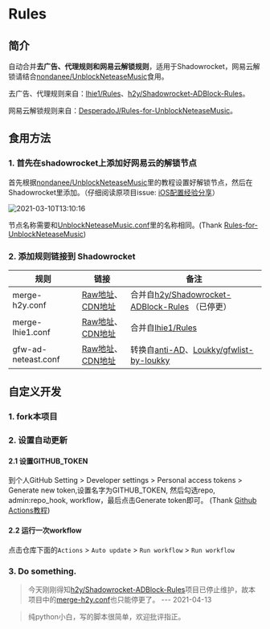 # Rules

## 简介

自动合并**去广告、代理规则和网易云解锁规则**，适用于Shadowrocket，网易云解锁请结合[nondanee/UnblockNeteaseMusic](https://github.com/nondanee/UnblockNeteaseMusic)食用。

去广告、代理规则来自：[lhie1/Rules](https://github.com/lhie1/Rules)、[h2y/Shadowrocket-ADBlock-Rules](https://github.com/h2y/Shadowrocket-ADBlock-Rules)。

网易云解锁规则来自：[DesperadoJ/Rules-for-UnblockNeteaseMusic](https://github.com/DesperadoJ/Rules-for-UnblockNeteaseMusic)。

## 食用方法

### 1. 首先在shadowrocket上添加好网易云的解锁节点

首先根据[nondanee/UnblockNeteaseMusic](https://github.com/nondanee/UnblockNeteaseMusic)里的教程设置好解锁节点，然后在Shadowrocket里添加。（仔细阅读原项目issue: [iOS配置经验分享](https://github.com/nondanee/UnblockNeteaseMusic/issues/368)）

![2021-03-10T13:10:16](https://cdn.jsdelivr.net/gh/xiangsanliu/images@master/uPic/2021-03-10T13:10:16.jpeg)

节点名称需要和[UnblockNeteaseMusic.conf](UnblockNeteaseMusic.conf)里的名称相同。(Thank [Rules-for-UnblockNeteaseMusic](https://github.com/DesperadoJ/Rules-for-UnblockNeteaseMusic))

### 2. 添加规则链接到 Shadowrocket

| 规则                | 链接                                                                                                                                                                   | 备注                                                                                                          |
| ------------------- | ---------------------------------------------------------------------------------------------------------------------------------------------------------------------- | ------------------------------------------------------------------------------------------------------------- |
| merge-h2y.conf      | [Raw地址](https://raw.githubusercontent.com/xiangsanliu/Rules/main/merge-h2y.conf)、[CDN地址](https://cdn.jsdelivr.net/gh/xiangsanliu/Rules/merge-h2y.conf)            | 合并自[h2y/Shadowrocket-ADBlock-Rules](https://github.com/h2y/Shadowrocket-ADBlock-Rules) （已停更）          |
| merge-lhie1.conf    | [Raw地址](https://raw.githubusercontent.com/xiangsanliu/Rules/main/merge-lhie1.conf)、[CDN地址](https://cdn.jsdelivr.net/gh/xiangsanliu/Rules/merge-lhie1.conf)        | 合并自[lhie1/Rules](https://github.com/lhie1/Rules)                                                           |
| gfw-ad-neteast.conf | [Raw地址](https://raw.githubusercontent.com/xiangsanliu/Rules/main/gfw-ad-neteast.conf)、[CDN地址](https://cdn.jsdelivr.net/gh/xiangsanliu/Rules/gfw-ad-neteast.conf ) | 转换自[anti-AD](https://anti-ad.net)、[Loukky/gfwlist-by-loukky](https://github.com/Loukky/gfwlist-by-loukky) |

## 自定义开发

### 1. fork本项目

### 2. 设置自动更新

#### 2.1 设置GITHUB_TOKEN
到个人GitHub Setting > Developer settings > Personal access tokens > Generate new token,设置名字为GITHUB_TOKEN, 然后勾选repo, admin:repo_hook, workflow，最后点击Generate token即可。 (Thank [Github Actions教程](https://cloud.tencent.com/developer/article/1643440))

#### 2.2 运行一次workflow

点击仓库下面的`Actions` > `Auto update` > `Run workflow` > `Run workflow`

### 3. Do something.

> 今天刚刚得知[h2y/Shadowrocket-ADBlock-Rules](https://github.com/h2y/Shadowrocket-ADBlock-Rules)项目已停止维护，故本项目中的[merge-h2y.conf](merge-h2y.conf)也只能停更了。 
>   --- 2021-04-13

> 纯python小白，写的脚本很简单，欢迎批评指正。

